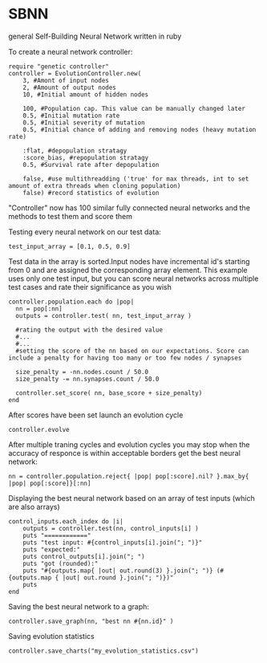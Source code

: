 # SBNN

general Self-Building Neural Network written in ruby

To create a neural network controller:
```
require "genetic controller"
controller = EvolutionController.new(
    3, #Amont of input nodes
    2, #Amount of output nodes
    10, #Initial amount of hidden nodes
    
    100, #Population cap. This value can be manually changed later
    0.5, #Initial mutation rate
    0.5, #Initial severity of mutation
    0.5, #Initial chance of adding and removing nodes (heavy mutation rate)
    
    :flat, #depopulation stratagy
    :score_bias, #repopulation stratagy
    0.5, #Survival rate after depopulation
    
    false, #use multithreadding ('true' for max threads, int to set amount of extra threads when cloning population)
    false) #record statistics of evolution
```

"Controller" now has 100 similar fully connected neural networks and the methods to test them and score them

Testing every neural network on our test data:
```
test_input_array = [0.1, 0.5, 0.9] 
```

Test data in the array is sorted.Input nodes have incremental id's starting from 0 and are assigned the corresponding array element. This example uses only one test input, but you can score neural networks across multiple test cases and rate their significance as you wish
```
controller.population.each do |pop|
  nn = pop[:nn]
  outputs = controller.test( nn, test_input_array )

  #rating the output with the desired value
  #...
  #...
  #setting the score of the nn based on our expectations. Score can include a penalty for having too many or too few nodes / synapses

  size_penalty = -nn.nodes.count / 50.0
  size_penalty -= nn.synapses.count / 50.0

  controller.set_score( nn, base_score + size_penalty)
end
```

After scores have been set launch an evolution cycle
```
controller.evolve
```

After multiple traning cycles and evolution cycles you may stop when the accuracy of responce is within acceptable borders get the best neural network:
```
nn = controller.population.reject{ |pop| pop[:score].nil? }.max_by{ |pop| pop[:score]}[:nn]
```

Displaying the best neural network based on an array of test inputs (which are also arrays)
```
control_inputs.each_index do |i|
    outputs = controller.test(nn, control_inputs[i] )
    puts "============"
    puts "test input: #{control_inputs[i].join("; ")}"
    puts "expected:"
    puts control_outputs[i].join("; ")
    puts "got (rounded):"
    puts "#{outputs.map{ |out| out.round(3) }.join("; ")} (#{outputs.map { |out| out.round }.join("; ")})"
    puts
end
```

Saving the best neural network to a graph:
```
controller.save_graph(nn, "best nn #{nn.id}" )
```

Saving evolution statistics
```
controller.save_charts("my_evolution_statistics.csv")
```
